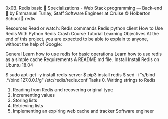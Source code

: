 0x0B. Redis basic
📂 Specializations - Web Stack programming ― Back-end
👤 by Emmanuel Turlay, Staff Software Engineer at Cruise
©️ Holberton School
🔖 redis

Resources
Read or watch:
Redis commands
Redis python client
How to Use Redis With Python
Redis Crash Course Tutorial
Learning Objectives
At the end of this project, you are expected to be able to explain to anyone, without the help of Google:

General
Learn how to use redis for basic operations
Learn how to use redis as a simple cache
Requirements
A README.md file.
Install
Install Redis on Ubuntu 18.04

$ sudo apt-get -y install redis-server
$ pip3 install redis
$ sed -i "s/bind .*/bind 127.0.0.1/g" /etc/redis/redis.conf
Tasks
 0. Writing strings to Redis
 1. Reading from Redis and recovering original type
 2. Incrementing values
 3. Storing lists
 4. Retrieving lists
 5. Implementing an expiring web cache and tracker
Software engineer